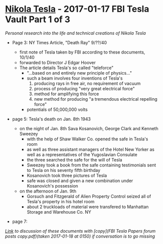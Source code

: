 # [Nikola Tesla](https://infining.github.io/nikolatesla/) - 2017-01-17 FBI Tesla Vault Part 1 of 3

*Personal research into the life and technical creations of Nikola Tesla*

- Page 3: NY Times Article, "Death Ray" 9/??/40
  - first note of Tesla taken by FBI according to these documents, 10/1/40
  - forwarded to Director J Edgar Hoover
  - The article details Tesla's so called "teleforce"
    - "...based on and entirely new principle of physics..."
    - such a beam involves four inventions of Tesla's
      1. producing rays in free air, no requirement of vacuum
      2. process of producing "very great electrical force"
      3. method for amplifying this force
      4. new method for producing "a tremendous electrical repelling force"
    - potentials of 50,000,000 volts

- page 5: Tesla's death on Jan. 8th 1943
  - on the night of Jan. 8th Sava Kosanovich, George Clark and Kenneth Sweezey
    - with the help of Shaw Walker Co. opened the safe in Tesla's room
    - as well as three assistant managers of the Hotel New Yorker as well as a representatives of the Yugoslavian Consulate
    - the three searched the safe for the will of Tesla
    - Sweezey took a book from the safe containing testimonials sent to Tesla on his seventy fifth birthday
    - Kosanovich took three pictures of Tesla
    - safe was closed and given a new combination under Kosanovich's possession
  - on the afternoon of Jan. 9th
    - Gorsuch and Fitzgerald of Alien Property Control seized all of Tesla's property in his hotel room
    - about 2 truckloads of material were transfered to Manhattan Storage and Warehouse Co. NY

- page 7:

*[Link](http://energy-shiftingparadigms.com/index.php?topic=2493.0) to discussion of these documents with [copy](FBI Tesla Papers forum posts copy.pdf)(taken 2017-01-18 at 0150) if conversation is to go missing*
